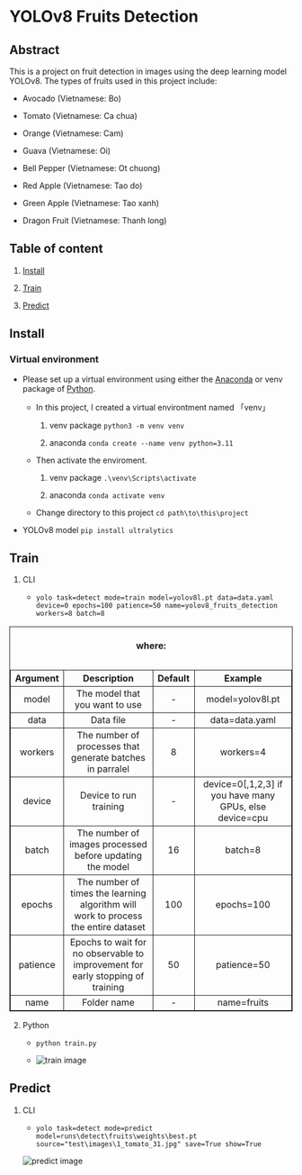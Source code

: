 # YOLOv8 Fruits Detection

## Abstract

This is a project on fruit detection in images using the deep learning model YOLOv8. The types of fruits used in this project include:

- Avocado (Vietnamese: Bo)

- Tomato (Vietnamese: Ca chua)

- Orange (Vietnamese: Cam)

- Guava (Vietnamese: Oi)

- Bell Pepper (Vietnamese: Ot chuong)

- Red Apple (Vietnamese: Tao do)

- Green Apple (Vietnamese: Tao xanh)

- Dragon Fruit (Vietnamese: Thanh long)

## Table of content

1. [Install](#Install)

2. [Train](#Train)

3. [Predict](#Predict)

## Install

### Virtual environment

- Please set up a virtual environment using either the [Anaconda](https://www.anaconda.com/download) or venv package of [Python](https://www.python.org/downloads/).

    - In this project, I created a virtual environtment named 「venv」

        1. venv package `python3 -m venv venv`

        2. anaconda `conda create --name venv python=3.11`

    - Then activate the enviroment.

        1. venv package `.\venv\Scripts\activate`

        2. anaconda `conda activate venv`

    - Change directory to this project `cd path\to\this\project`

- YOLOv8 model `pip install ultralytics`

## Train

1. CLI

    - `yolo task=detect mode=train model=yolov8l.pt data=data.yaml device=0 epochs=100 patience=50 name=yolov8_fruits_detection workers=8 batch=8`

<table style="width: 100%; border: 1px solid; border-collapse: collapse">
                        <caption><h4>where:</h4></caption>
                        <tr>
                            <th style="border: 1px solid; border-collapse: collapse; text-align: center">Argument</th>
                            <th style="border: 1px solid; border-collapse: collapse; text-align: center">Description</th>
                            <th style="border: 1px solid; border-collapse: collapse; text-align: center">Default</th>
                            <th style="border: 1px solid; border-collapse: collapse; text-align: center">Example</th>
                        </tr>
                        <tr>
                            <td style="border: 1px solid; border-collapse: collapse; text-align: center">model</td>
                            <td style="border: 1px solid; border-collapse: collapse; text-align: center">The model that you want to use</td>
                            <td style="border: 1px solid; border-collapse: collapse; text-align: center">-</td>
                            <td style="border: 1px solid; border-collapse: collapse; text-align: center">model=yolov8l.pt</td>
                        </tr>
                        <tr>
                            <td style="border: 1px solid; border-collapse: collapse; text-align: center">data</td>
                            <td style="border: 1px solid; border-collapse: collapse; text-align: center">Data file</td>
                            <td style="border: 1px solid; border-collapse: collapse; text-align: center">-</td>
                            <td style="border: 1px solid; border-collapse: collapse; text-align: center">data=data.yaml</td>
                        </tr>
                        <tr>
                            <td style="border: 1px solid; border-collapse: collapse; text-align: center">workers</td>
                            <td style="border: 1px solid; border-collapse: collapse; text-align: center">The number of processes that generate batches in parralel</td>
                            <td style="border: 1px solid; border-collapse: collapse; text-align: center">8</td>
                            <td style="border: 1px solid; border-collapse: collapse; text-align: center">workers=4</td>
                        </tr>
                        <tr>
                            <td style="border: 1px solid; border-collapse: collapse; text-align: center">device</td>
                            <td style="border: 1px solid; border-collapse: collapse; text-align: center">Device to run training</td>
                            <td style="border: 1px solid; border-collapse: collapse; text-align: center">-</td>
                            <td style="border: 1px solid; border-collapse: collapse; text-align: center">device=0[,1,2,3] if you have many GPUs, else device=cpu</td>
                        </tr>
                        <tr>
                            <td style="border: 1px solid; border-collapse: collapse; text-align: center">batch</td>
                            <td style="border: 1px solid; border-collapse: collapse; text-align: center">The number of images processed before updating the model</td>
                            <td style="border: 1px solid; border-collapse: collapse; text-align: center">16</td>
                            <td style="border: 1px solid; border-collapse: collapse; text-align: center">batch=8</td>
                        </tr>
                        <tr>
                            <td style="border: 1px solid; border-collapse: collapse; text-align: center">epochs</td>
                            <td style="border: 1px solid; border-collapse: collapse; text-align: center">The number of times the learning algorithm will work to process the entire dataset</td>
                            <td style="border: 1px solid; border-collapse: collapse; text-align: center">100</td>
                            <td style="border: 1px solid; border-collapse: collapse; text-align: center">epochs=100</td>
                        </tr>
                        <tr>
                            <td style="border: 1px solid; border-collapse: collapse; text-align: center">patience</td>
                            <td style="border: 1px solid; border-collapse: collapse; text-align: center">Epochs to wait for no observable to improvement for early stopping of training</td>
                            <td style="border: 1px solid; border-collapse: collapse; text-align: center">50</td>
                            <td style="border: 1px solid; border-collapse: collapse; text-align: center">patience=50</td>
                        </tr>
                        <tr>
                            <td style="border: 1px solid; border-collapse: collapse; text-align: center">name</td>
                            <td style="border: 1px solid; border-collapse: collapse; text-align: center">Folder name</td>
                            <td style="border: 1px solid; border-collapse: collapse; text-align: center">-</td>
                            <td style="border: 1px solid; border-collapse: collapse; text-align: center">name=fruits</td>
                        </tr>
                    </table>

2. Python 

    - `python train.py`

    - ![train image](https://scontent.fdad3-5.fna.fbcdn.net/v/t1.15752-9/370098902_1403036000423826_5983942292507589961_n.png?_nc_cat=102&ccb=1-7&_nc_sid=8cd0a2&_nc_ohc=DKk9_v06JTkAX_l2S_4&_nc_ht=scontent.fdad3-5.fna&oh=03_AdQHsoGo76vA_iq3YARFVr-XG_8T_umwbLGutROvjlAVQg&oe=656846CF)

## Predict

1. CLI

    - `yolo task=detect mode=predict model=runs\detect\fruits\weights\best.pt source="test\images\1_tomato_31.jpg" save=True show=True`

     ![predict image](https://scontent.fdad3-6.fna.fbcdn.net/v/t1.15752-9/368387481_668896651691321_2711027951066855246_n.png?stp=dst-png_p1080x2048&_nc_cat=110&ccb=1-7&_nc_sid=8cd0a2&_nc_ohc=CSHlZ3thd6AAX9T5b6a&_nc_ht=scontent.fdad3-6.fna&oh=03_AdQeMXAwIXdVRkX20RGaomfbFmDHnxI1pzCOZFO5WBo-lg&oe=6568726E)
